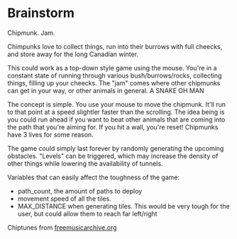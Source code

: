 Brainstorm
====

Chipmunk. Jam.

Chimpunks love to collect things, run into their burrows with full cheecks, and
store away for the long Canadian winter.

This could work as a top-down style game using the mouse. You're in a constant
state of running through various bush/burrows/rocks, collecting things, filling
up your cheecks. The "jam" comes where other chipmunks can get in your way, or
other animals in general. A SNAKE OH MAN

The concept is simple. You use your mouse to move the chipmunk. It'll run to
that point at a speed slightler faster than the scrolling. The idea being is you
could run ahead if you want to beat other animals that are coming into the path
that you're aiming for. If you hit a wall, you're reset! Chipmunks have 3 lives
for some reason.

The game could simply last forever by randomly generating the upcoming
obstacles. "Levels" can be triggered, which may increase the density of other
things while lowering the availability of tunnels.

Variables that can easily affect the toughness of the game:

* path_count, the amount of paths to deploy
* movement speed of all the tiles.
* MAX_DISTANCE when generating tiles. This would be very
    tough for the user, but could allow them to reach far left/right

Chiptunes from [freemusicarchive.org](http://freemusicarchive.org/music/RoccoW/)
